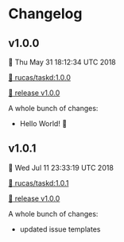 # Changelog

## v1.0.0

:date: Thu May 31 18:12:34 UTC 2018

[:whale: rucas/taskd:1.0.0](https://hub.docker.com/r/rucas/taskd/tags/)

[:bookmark: release v1.0.0](https://www.github.com/rucas/taskd/releases/tag/v1.0.0)

A whole bunch of changes:

- Hello World! :wave:

## v1.0.1

:date: Wed Jul 11 23:33:19 UTC 2018

[:whale: rucas/taskd:1.0.1](https://hub.docker.com/r/rucas/taskd/tags/)

[:bookmark: release v1.0.0](https://www.github.com/rucas/taskd/releases/tag/v1.0.1)

A whole bunch of changes:
 
- updated issue templates